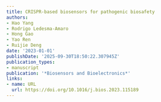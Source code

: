 ```yaml
---
title: CRISPR-based biosensors for pathogenic biosafety
authors:
- Hao Yang
- Rodrigo Ledesma‐Amaro
- Hong Gao
- Yao Ren
- Ruijie Deng
date: '2023-01-01'
publishDate: '2025-09-30T18:50:22.307945Z'
publication_types:
- manuscript
publication: '*Biosensors and Bioelectronics*'
links:
- name: URL
  url: https://doi.org/10.1016/j.bios.2023.115189
---
```

